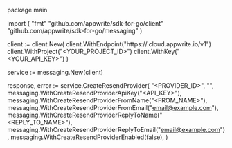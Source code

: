 package main

import (
    "fmt"
    "github.com/appwrite/sdk-for-go/client"
    "github.com/appwrite/sdk-for-go/messaging"
)

client := client.New(
    client.WithEndpoint("https://<REGION>.cloud.appwrite.io/v1")
    client.WithProject("<YOUR_PROJECT_ID>")
    client.WithKey("<YOUR_API_KEY>")
)

service := messaging.New(client)

response, error := service.CreateResendProvider(
    "<PROVIDER_ID>",
    "<NAME>",
    messaging.WithCreateResendProviderApiKey("<API_KEY>"),
    messaging.WithCreateResendProviderFromName("<FROM_NAME>"),
    messaging.WithCreateResendProviderFromEmail("email@example.com"),
    messaging.WithCreateResendProviderReplyToName("<REPLY_TO_NAME>"),
    messaging.WithCreateResendProviderReplyToEmail("email@example.com"),
    messaging.WithCreateResendProviderEnabled(false),
)
